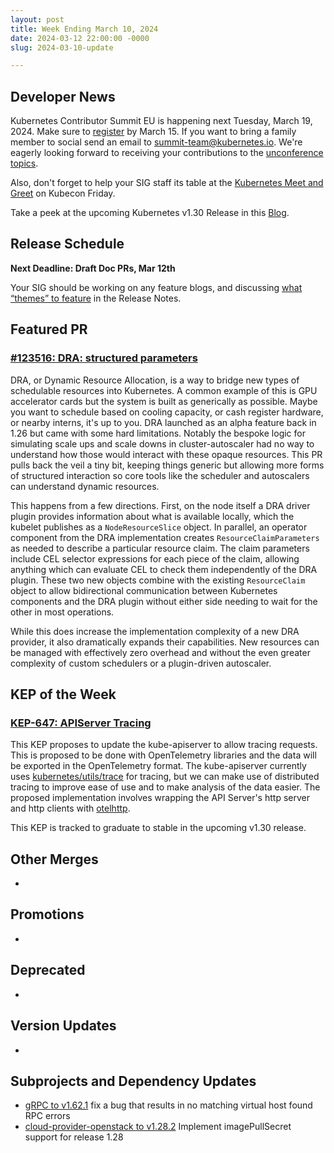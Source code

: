 ```yaml
---
layout: post
title: Week Ending March 10, 2024
date: 2024-03-12 22:00:00 -0000
slug: 2024-03-10-update

---
```


## Developer News

Kubernetes Contributor Summit EU is happening next Tuesday, March 19, 2024. Make sure to [register](https://www.kubernetes.dev/events/2024/kcseu/registration/) by March 15. If you want to bring a family member to social send an email to [summit-team@kubernetes.io](mailto:summit-team@kubernetes.io). We're eagerly looking forward to receiving your contributions to the [unconference topics](https://github.com/kubernetes/community/issues/7692).

Also, don't forget to help your SIG staff its table at the [Kubernetes Meet and Greet](https://events.linuxfoundation.org/kubecon-cloudnativecon-europe/program/schedule/) on Kubecon Friday.

Take a peek at the upcoming Kubernetes v1.30 Release in this [Blog](https://kubernetes.io/blog/2024/03/12/kubernetes-1-30-upcoming-changes/).

## Release Schedule

**Next Deadline: Draft Doc PRs, Mar 12th**

Your SIG should be working on any feature blogs, and discussing [what “themes” to feature](https://github.com/kubernetes/sig-release/discussions/2424) in the Release Notes.

## Featured PR

### [#123516: DRA: structured parameters](https://github.com/kubernetes/kubernetes/pull/123516)

DRA, or Dynamic Resource Allocation, is a way to bridge new types of schedulable resources into Kubernetes. A common example of this is GPU accelerator cards but the system is built as generically as possible. Maybe you want to schedule based on cooling capacity, or cash register hardware, or nearby interns, it's up to you. DRA launched as an alpha feature back in 1.26 but came with some hard limitations. Notably the bespoke logic for simulating scale ups and scale downs in cluster-autoscaler had no way to understand how those would interact with these opaque resources. This PR pulls back the veil a tiny bit, keeping things generic but allowing more forms of structured interaction so core tools like the scheduler and autoscalers can understand dynamic resources.

This happens from a few directions. First, on the node itself a DRA driver plugin provides information about what is available locally, which the kubelet publishes as a `NodeResourceSlice` object. In parallel, an operator component from the DRA implementation creates `ResourceClaimParameters` as needed to describe a particular resource claim. The claim parameters include CEL selector expressions for each piece of the claim, allowing anything which can evaluate CEL to check them independently of the DRA plugin. These two new objects combine with the existing `ResourceClaim` object to allow bidirectional communication between Kubernetes components and the DRA plugin without either side needing to wait for the other in most operations.

While this does increase the implementation complexity of a new DRA provider, it also dramatically expands their capabilities. New resources can be managed with effectively zero overhead and without the even greater complexity of custom schedulers or a plugin-driven autoscaler.

## KEP of the Week

### [KEP-647: APIServer Tracing](https://github.com/kubernetes/enhancements/tree/master/keps/sig-instrumentation/647-apiserver-tracing)

This KEP proposes to update the kube-apiserver to allow tracing requests. This is proposed to be done with OpenTelemetry libraries and the data will be exported in the OpenTelemetry format. The kube-apiserver currently uses [kubernetes/utils/trace](https://github.com/kubernetes/utils/tree/master/trace) for tracing, but we can make use of distributed tracing to improve ease of use and to make analysis of the data easier. The proposed implementation involves wrapping the API Server's http server and http clients with [otelhttp](https://github.com/open-telemetry/opentelemetry-go-contrib/tree/main/instrumentation/net/http/otelhttp).

This KEP is tracked to graduate to stable in the upcoming v1.30 release.

## Other Merges

*

## Promotions

*

## Deprecated

*

## Version Updates

*

## Subprojects and Dependency Updates

* [gRPC to v1.62.1](https://github.com/grpc/grpc-go/releases/tag/v1.62.1) fix a bug that results in no matching virtual host found RPC errors
* [cloud-provider-openstack to v1.28.2](https://github.com/kubernetes/cloud-provider-openstack/releases/tag/v1.28.2) Implement imagePullSecret support for release 1.28
